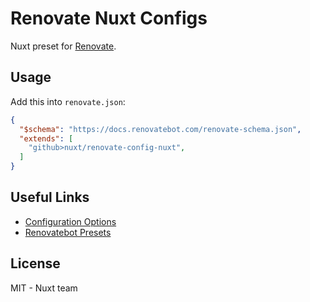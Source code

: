 # Renovate Nuxt Configs

Nuxt preset for [Renovate](https://github.com/renovatebot/renovate).

## Usage

Add this into `renovate.json`:

```json
{
  "$schema": "https://docs.renovatebot.com/renovate-schema.json",
  "extends": [
    "github>nuxt/renovate-config-nuxt",
  ]
}
```

## Useful Links

- [Configuration Options](https://renovatebot.com/docs/configuration-options)
- [Renovatebot Presets](https://github.com/renovatebot/presets/tree/master/packages)

## License

MIT - Nuxt team
